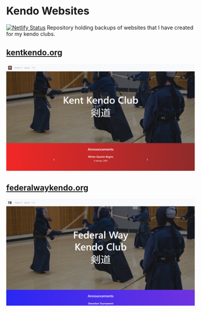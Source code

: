 # Kendo Websites
[![Netlify Status](https://api.netlify.com/api/v1/badges/f73834cd-6367-48ae-b55c-07942e2ce35c/deploy-status)](https://app.netlify.com/sites/kendowebsitetest/deploys)
Repository holding backups of websites that I have created for my kendo clubs.

## [kentkendo.org](http://kentkendo.org)
![Kent Home](kentkendo/kenthome.png)

## [federalwaykendo.org](http://federalwaykendo.org)
![Federal Way Home](fwkendo/fwhome.png)
